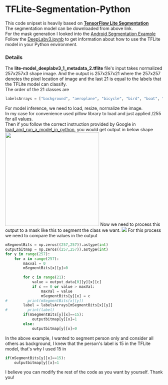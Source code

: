 # TFLite-Segmentation-Python
This code snipset is heavily based on <b><a href="https://www.tensorflow.org/lite/examples/segmentation/overview">TensorFlow Lite Segmentation</a></b><br>
The segmentation model can be downloaded from above link.<br>
For the mask generation I looked into the <a href="https://github.com/tensorflow/examples/tree/master/lite/examples/image_segmentation/android">Android Segmentation Example</a><br>
Follow the <a href="https://github.com/joonb14/TFLite-Segmentation-Python/blob/main/DeepLabv3.ipynb">DeepLabv3.ipynb</a> to get information about how to use the TFLite model in your Python environment.<br>

### Details
The <b>lite-model_deeplabv3_1_metadata_2.tflite</b> file's input takes normalized 257x257x3 shape image. And the output is 257x257x21 where the 257x257 denotes the pixel location of image and the last 21 is equal to the labels that the TFLite model can classify.<br>
The order of the 21 classes are
```python
labelsArrays = ["background", "aeroplane", "bicycle", "bird", "boat", "bottle", "bus",  "car", "cat", "chair", "cow", "dining table", "dog", "horse", "motorbike", "person", "potted plant", "sheep", "sofa", "train", "tv"]
```
For model inference, we need to load, resize, normalize the image.<br>
In my case for convenience used pillow library to load and just applied /255 for all values. <br>
Then if you follow the correct instruction provided by Google in <a href="https://www.tensorflow.org/lite/guide/inference#load_and_run_a_model_in_python">load_and_run_a_model_in_python</a>, you would get output in below shape
<img src="https://user-images.githubusercontent.com/30307587/109275995-d0c5a100-7858-11eb-99a9-d370cb38f068.png" width=300px/>
Now we need to process this output to a mask like this to segment the class we want.
<img src="https://user-images.githubusercontent.com/30307587/109276397-4e89ac80-7859-11eb-837e-c3258edf0a97.png"/>
For this process we need to compare the values in the output
```python
mSegmentBits = np.zeros((257,257)).astype(int)
outputbitmap = np.zeros((257,257)).astype(int)
for y in range(257):
    for x in range(257):
        maxval = 0
        mSegmentBits[x][y]=0
        
        for c in range(21):
            value = output_data[0][y][x][c]
            if c == 0 or value > maxVal:
                maxVal = value
                mSegmentBits[y][x] = c
#         print(mSegmentBits[x][y])
        label = labelsArrays[mSegmentBits[x][y]]
#         print(label)
        if(mSegmentBits[y][x]==15):
            outputbitmap[y][x]=1
        else:
            outputbitmap[y][x]=0
```
In the above example, I wanted to segment person only and consider all others as background, I knew that the person's label is 15 in the TFLite model, that's why I used 15 in 
```python 
if(mSegmentBits[y][x]==15):
	outputbitmap[y][x]=1
```
I believe you can modify the rest of the code as you want by yourself.
Thank you!